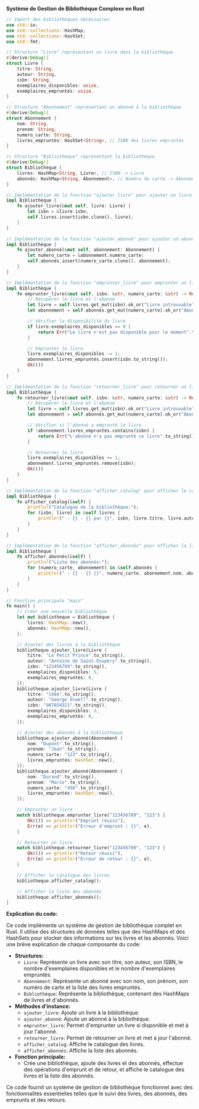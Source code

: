 **Système de Gestion de Bibliothèque Complexe en Rust**

```rust
// Import des bibliothèques nécessaires
use std::io;
use std::collections::HashMap;
use std::collections::HashSet;
use std::fmt;

// Structure "Livre" représentant un livre dans la bibliothèque
#[derive(Debug)]
struct Livre {
    titre: String,
    auteur: String,
    isbn: String,
    exemplaires_disponibles: usize,
    exemplaires_empruntés: usize,
}

// Structure "Abonnement" représentant un abonné à la bibliothèque
#[derive(Debug)]
struct Abonnement {
    nom: String,
    prenom: String,
    numero_carte: String,
    livres_empruntés: HashSet<String>, // ISBN des livres empruntés
}

// Structure "Bibliothèque" représentant la bibliothèque
#[derive(Debug)]
struct Bibliothèque {
    livres: HashMap<String, Livre>, // ISBN -> Livre
    abonnés: HashMap<String, Abonnement>, // Numéro de carte -> Abonnement
}

// Implémentation de la fonction "ajouter_livre" pour ajouter un livre à la bibliothèque
impl Bibliothèque {
    fn ajouter_livre(&mut self, livre: Livre) {
        let isbn = &livre.isbn;
        self.livres.insert(isbn.clone(), livre);
    }
}

// Implémentation de la fonction "ajouter_abonné" pour ajouter un abonné à la bibliothèque
impl Bibliothèque {
    fn ajouter_abonné(&mut self, abonnement: Abonnement) {
        let numero_carte = &abonnement.numero_carte;
        self.abonnés.insert(numero_carte.clone(), abonnement);
    }
}

// Implémentation de la fonction "emprunter_livre" pour emprunter un livre
impl Bibliothèque {
    fn emprunter_livre(&mut self, isbn: &str, numero_carte: &str) -> Result<(), String> {
        // Récupérer le livre et l'abonné
        let livre = self.livres.get_mut(isbn).ok_or("Livre introuvable")?;
        let abonnement = self.abonnés.get_mut(numero_carte).ok_or("Abonnement introuvable")?;

        // Vérifier la disponibilité du livre
        if livre.exemplaires_disponibles == 0 {
            return Err("Le livre n'est pas disponible pour le moment".to_string());
        }

        // Emprunter le livre
        livre.exemplaires_disponibles -= 1;
        abonnement.livres_empruntés.insert(isbn.to_string());
        Ok(())
    }
}

// Implémentation de la fonction "retourner_livre" pour retourner un livre
impl Bibliothèque {
    fn retourner_livre(&mut self, isbn: &str, numero_carte: &str) -> Result<(), String> {
        // Récupérer le livre et l'abonné
        let livre = self.livres.get_mut(isbn).ok_or("Livre introuvable")?;
        let abonnement = self.abonnés.get_mut(numero_carte).ok_or("Abonnement introuvable")?;

        // Vérifier si l'abonné a emprunté le livre
        if !abonnement.livres_empruntés.contains(isbn) {
            return Err("L'abonné n'a pas emprunté ce livre".to_string());
        }

        // Retourner le livre
        livre.exemplaires_disponibles += 1;
        abonnement.livres_empruntés.remove(isbn);
        Ok(())
    }
}

// Implémentation de la fonction "afficher_catalog" pour afficher le catalogue des livres
impl Bibliothèque {
    fn afficher_catalog(&self) {
        println!("Catalogue de la bibliothèque:");
        for (isbn, livre) in &self.livres {
            println!(" - {} - {} par {}", isbn, livre.titre, livre.auteur);
        }
    }
}

// Implémentation de la fonction "afficher_abonnés" pour afficher la liste des abonnés
impl Bibliothèque {
    fn afficher_abonnés(&self) {
        println!("Liste des abonnés:");
        for (numero_carte, abonnement) in &self.abonnés {
            println!(" - {} - {} {}", numero_carte, abonnement.nom, abonnement.prenom);
        }
    }
}

// Fonction principale "main"
fn main() {
    // Créer une nouvelle bibliothèque
    let mut bibliotheque = Bibliothèque {
        livres: HashMap::new(),
        abonnés: HashMap::new(),
    };

    // Ajouter des livres à la bibliothèque
    bibliotheque.ajouter_livre(Livre {
        titre: "Le Petit Prince".to_string(),
        auteur: "Antoine de Saint-Exupéry".to_string(),
        isbn: "123456789".to_string(),
        exemplaires_disponibles: 5,
        exemplaires_empruntés: 0,
    });
    bibliotheque.ajouter_livre(Livre {
        titre: "1984".to_string(),
        auteur: "George Orwell".to_string(),
        isbn: "987654321".to_string(),
        exemplaires_disponibles: 3,
        exemplaires_empruntés: 0,
    });

    // Ajouter des abonnés à la bibliothèque
    bibliotheque.ajouter_abonné(Abonnement {
        nom: "Dupont".to_string(),
        prenom: "Jean".to_string(),
        numero_carte: "123".to_string(),
        livres_empruntés: HashSet::new(),
    });
    bibliotheque.ajouter_abonné(Abonnement {
        nom: "Durand".to_string(),
        prenom: "Marie".to_string(),
        numero_carte: "456".to_string(),
        livres_empruntés: HashSet::new(),
    });

    // Emprunter un livre
    match bibliotheque.emprunter_livre("123456789", "123") {
        Ok(()) => println!("Emprunt réussi"),
        Err(e) => println!("Erreur d'emprunt : {}", e),
    }

    // Retourner un livre
    match bibliotheque.retourner_livre("123456789", "123") {
        Ok(()) => println!("Retour réussi"),
        Err(e) => println!("Erreur de retour : {}", e),
    }

    // Afficher le catalogue des livres
    bibliotheque.afficher_catalog();

    // Afficher la liste des abonnés
    bibliotheque.afficher_abonnés();
}
```

**Explication du code:**

Ce code implémente un système de gestion de bibliothèque complet en Rust. Il utilise des structures de données telles que des HashMaps et des HashSets pour stocker des informations sur les livres et les abonnés. Voici une brève explication de chaque composante du code:

* **Structures:**
    * `Livre`: Représente un livre avec son titre, son auteur, son ISBN, le nombre d'exemplaires disponibles et le nombre d'exemplaires empruntés.
    * `Abonnement`: Représente un abonné avec son nom, son prénom, son numéro de carte et la liste des livres empruntés.
    * `Bibliothèque`: Représente la bibliothèque, contenant des HashMaps de livres et d'abonnés.
* **Méthodes d'instance:**
    * `ajouter_livre`: Ajoute un livre à la bibliothèque.
    * `ajouter_abonné`: Ajoute un abonné à la bibliothèque.
    * `emprunter_livre`: Permet d'emprunter un livre si disponible et met à jour l'abonné.
    * `retourner_livre`: Permet de retourner un livre et met à jour l'abonné.
    * `afficher_catalog`: Affiche le catalogue des livres.
    * `afficher_abonnés`: Affiche la liste des abonnés.
* **Fonction principale:**
    * Crée une bibliothèque, ajoute des livres et des abonnés, effectue des opérations d'emprunt et de retour, et affiche le catalogue des livres et la liste des abonnés.

Ce code fournit un système de gestion de bibliothèque fonctionnel avec des fonctionnalités essentielles telles que le suivi des livres, des abonnés, des emprunts et des retours.
